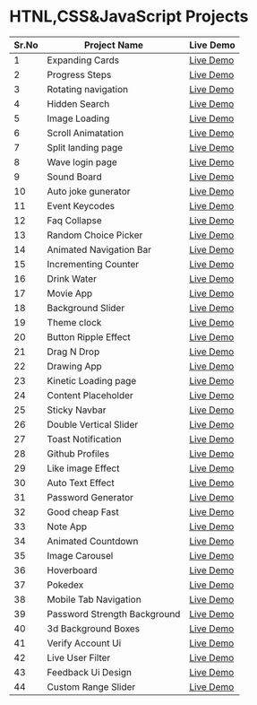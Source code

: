 # HTNL,CSS&JavaScript Projects

Sr.No | Project Name | Live Demo
------|--------------|----------
1 | Expanding Cards |[Live Demo](https://expanding-cardsss.netlify.app)
2 | Progress Steps |[Live Demo](https://progress-steps-page.netlify.app/)
3 | Rotating navigation |[Live Demo](https://rotating-navbar-article.netlify.app/)
4 |  Hidden Search |[Live Demo](https://hidden-search-section.netlify.app/)
5 |  Image Loading |[Live Demo](https://imagr-lodaing.netlify.app/)
6 |  Scroll Animatation |[Live Demo](https://scroll-animatation.netlify.app/)
7 |  Split landing page |[Live Demo](https://feture-selection-page.netlify.app/)
8 |  Wave login page |[Live Demo](https://wave-login-page.netlify.app/)
9 |  Sound Board |[Live Demo](https://sound-board-player.netlify.app/)
10 |  Auto joke gunerator|[Live Demo](https://auto-joke-generator.netlify.app/)
11 | Event Keycodes |[Live Demo](https://event-keycode-gunretor.netlify.app/)
12 | Faq Collapse |[Live Demo](https://faq-collapse-faq.netlify.app/)
13 | Random Choice Picker |[Live Demo](https://random-choice-picker1.netlify.app)
14 | Animated Navigation Bar |[Live Demo](https://animated-navigation-bar.netlify.app)
15 | Incrementing Counter |[Live Demo](https://incrementing-counter-1.netlify.app/)
16 | Drink Water |[Live Demo](https://drink-water-day.netlify.app/)
17 | Movie App |[Live Demo](https://movie-app-pro.netlify.app/)
18 | Background Slider |[Live Demo](https://background-slider-1.netlify.app/)
19 | Theme clock |[Live Demo](https://theme-clock-dark-mode.netlify.app/)
20 | Button Ripple Effect |[Live Demo](https://button-ripple-effect1.netlify.app/)
21 | Drag N Drop |[Live Demo](https://drag-and-drop-4.netlify.app/)
22 | Drawing App |[Live Demo](https://drawing-app-slider.netlify.app/)
23 | Kinetic Loading page |[Live Demo](https://loading-effect.netlify.app/)
24 | Content Placeholder |[Live Demo](https://content-placeholder-1.netlify.app/)
25 | Sticky Navbar |[Live Demo](https://sticky-navigation-bar.netlify.app)
26 | 	Double Vertical Slider |[Live Demo](https://double-vertical-slider-0.netlify.app/)
27 | Toast Notification |[Live Demo](https://toast-notification-0.netlify.app/)
28 | Github Profiles |[Live Demo](https://github-user-find-profile.netlify.app/)
29 | Like image Effect |[Live Demo](https://like-image-effect.netlify.app/)
30 | Auto Text Effect |[Live Demo](https://auto-text-effect-a.netlify.app/)
31 | Password Generator |[Live Demo](https://password-generator-a.netlify.app/)
32 | Good cheap Fast|[Live Demo](https://good-cheap-fast-selector.netlify.app/)
33 | Note App|[Live Demo](https://note-app-a.netlify.app/)
34 | Animated Countdown |[Live Demo](https://animated-countdown-a.netlify.app/)
35 | Image Carousel |[Live Demo](https://image-carousel-a.netlify.app/)
36 | Hoverboard |[Live Demo](https://hover-board-a.netlify.app/)
37 | 	Pokedex |[Live Demo](https://pokedex-a.netlify.app/)
38 | Mobile Tab Navigation |[Live Demo](https://mobile-tab-navigation-a.netlify.app/)
39 | 	Password Strength Background |[Live Demo](https://passwor-strength-background-a.netlify.app/)
40 | 	3d Background Boxes |[Live Demo](https://3d-background-boxes-a.netlify.app/)
41 | Verify Account Ui |[Live Demo](https://verify-account-ui-a.netlify.app/)
42 | Live User Filter |[Live Demo](https://live-user-filter-a.netlify.app/)
43 | Feedback Ui Design | [Live Demo](https://feedback-ui-design-a.netlify.app/)
44 | Custom Range Slider | [Live Demo](https://custom-range-slider-a.netlify.app/)












